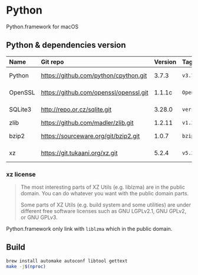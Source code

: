 # Python
Python.framework for macOS

## Python & dependencies version
| Name | Git repo | Version | Tag | License |
|:-----|:---------|:--------|:----|:--------|
| Python | https://github.com/python/cpython.git | 3.7.3 | `v3.7.3` | [Python-2.0](https://opensource.org/licenses/Python-2.0) |
| OpenSSL | https://github.com/openssl/openssl.git | 1.1.1c | `OpenSSL_1_1_1c` | [Apache-2.0](https://opensource.org/licenses/Apache-2.0) |
| SQLite3 | http://repo.or.cz/sqlite.git | 3.28.0 | `version-3.28.0` | Public Domain |
| zlib | https://github.com/madler/zlib.git | 1.2.11 | `v1.2.11` | [zlib](https://opensource.org/licenses/Zlib) |
| bzip2 | https://sourceware.org/git/bzip2.git | 1.0.7 | `bzip2-1.0.7` | [bzip2-1.0.6](https://spdx.org/licenses/bzip2-1.0.6.html) |
| xz | https://git.tukaani.org/xz.git | 5.2.4 | `v5.2.4` | *see below* |

### xz license
> The most interesting parts of XZ Utils (e.g. liblzma) are in the public domain. You can do whatever you want with the public domain parts.
>
> Some parts of XZ Utils (e.g. build system and some utilities) are under different free software licenses such as GNU LGPLv2.1, GNU GPLv2, or GNU GPLv3.

Python.framework only link with `liblzma` which in the public domain.

## Build
~~~sh
brew install automake autoconf libtool gettext
make -j$(nproc)
~~~
